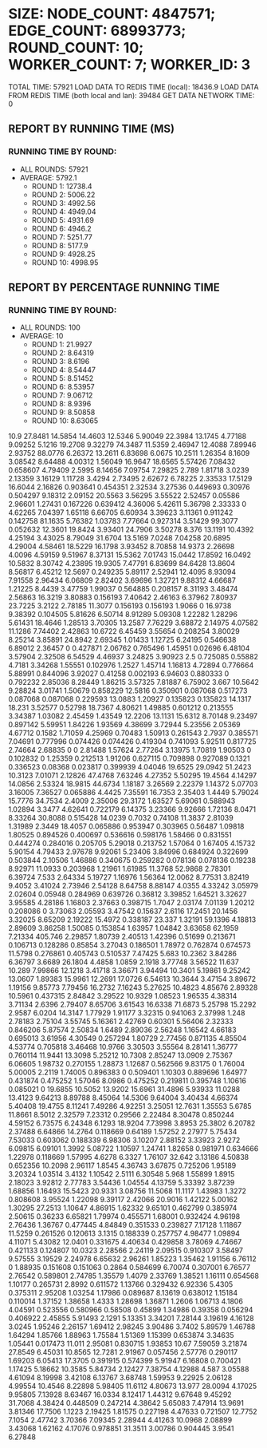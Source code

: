 
# SIZE: NODE_COUNT: 4847571; EDGE_COUNT: 68993773; ROUND_COUNT: 10; WORKER_COUNT: 7; WORKER_ID: 3
 TOTAL TIME: 57921
 LOAD DATA TO REDIS TIME (local): 18436.9
 LOAD DATA FROM REDIS TIME (both local and lan): 39484
 GET DATA NETWORK TIME: 0

## REPORT BY RUNNING TIME (MS)

 ### RUNNING TIME BY ROUND:

  + ALL ROUNDS: 57921
  + AVERAGE: 5792.1
     + ROUND 1: 12738.4
     + ROUND 2: 5006.22
     + ROUND 3: 4992.56
     + ROUND 4: 4949.04
     + ROUND 5: 4931.69
     + ROUND 6: 4946.2
     + ROUND 7: 5251.77
     + ROUND 8: 5177.9
     + ROUND 9: 4928.25
     + ROUND 10: 4998.95

## REPORT BY PERCENTAGE RUNNING TIME

 ### RUNNING TIME BY ROUND:

  + ALL ROUNDS: 100
  + AVERAGE: 10
     + ROUND 1: 21.9927
     + ROUND 2: 8.64319
     + ROUND 3: 8.6196
     + ROUND 4: 8.54447
     + ROUND 5: 8.51452
     + ROUND 6: 8.53957
     + ROUND 7: 9.06712
     + ROUND 8: 8.9396
     + ROUND 9: 8.50858
     + ROUND 10: 8.63065

10.9 27.8481 14.5854 14.4603 12.5346 5.90049 22.3984 13.1745 4.77188 9.09252 5.1216 19.2708 9.32279 74.3487 11.5359 2.46947 12.4088 7.89946 2.93752 88.0776 6.26372 13.2611 6.83698 6.0675 10.2511 1.26354 8.1609 3.08542 8.64488 4.00312 1.56049 16.9647 18.6565 5.57426 7.08432 0.658607 4.79409 2.5995 8.14656 7.09754 7.29825 2.789 1.81718 3.0239 2.13359 3.16129 1.11728 3.4294 2.73495 2.62672 6.78225 2.33533 17.5129 16.6044 2.16826 0.903641 0.454351 2.32534 3.27536 0.449693 0.30976 0.504297 9.18312 2.09152 20.5563 3.56295 3.55522 2.52457 0.05586 2.96601 1.27431 0.167226 0.639412 4.36006 5.42611 5.36798 2.33333 0 4.62265 7.04397 1.65118 6.66705 6.60934 3.39623 3.11361 0.911242 0.142758 81.1635 5.76382 1.03783 7.77664 0.927314 3.51429 99.3077 0.052632 12.3601 19.8424 3.93401 24.7906 3.50278 8.376 13.1191 10.4392 4.25194 3.43025 8.79049 31.6704 13.5169 7.0248 7.04258 20.6895 4.29004 4.58461 18.5229 16.1798 3.93452 8.70858 14.9373 2.26698 4.0096 4.59159 9.51967 8.37131 15.5362 7.01743 15.0442 17.8592 16.0492 10.5832 8.30742 4.23895 19.9305 7.47791 6.83699 84.6428 13.8604 8.56817 6.45212 12.5697 0.249235 5.89117 2.52941 12.4095 8.93094 7.91558 2.96434 6.06809 2.82402 3.69696 1.32721 9.88312 4.66687 1.21225 8.4439 3.47759 1.99037 0.564885 0.208157 8.31193 3.48474 2.56863 16.3219 3.80883 0.156193 7.40642 2.46163 6.37962 7.80937 23.7225 3.2122 2.78185 11.3077 0.156193 0.156193 1.9066 0 16.9738 9.38392 0.104505 5.81626 6.50714 8.91289 5.09308 1.22282 1.28296 5.61431 18.4646 1.28513 3.70305 13.2587 7.76229 3.68872 2.14975 4.07582 11.1286 7.74402 2.42863 10.6722 6.45459 3.55654 0.208254 3.80029 8.25214 3.85891 24.8942 2.69345 1.01433 1.12725 6.24195 0.546638 6.89012 2.36457 0 0.427871 2.06762 0.765496 1.45951 0.02696 6.48104 3.57904 2.32508 6.54529 4.46937 3.24825 3.90923 2.5 0.725085 0.55882 4.7181 3.34268 1.55551 0.102976 1.2527 1.45714 1.16813 4.72894 0.776664 5.88991 0.844096 3.92027 0.41258 0.002193 6.94603 0.880333 0 0.792232 2.85036 8.28449 1.86215 3.57325 7.81887 6.75902 3.667 10.5642 9.28824 3.01741 1.50679 0.858229 12.5816 0.350901 0.087068 0.517273 0.087068 0.087068 0.229593 13.0883 1.20927 0.135823 0.135823 14.1317 18.231 3.52577 0.52798 18.7367 4.80621 1.49885 0.601212 0.213555 3.34387 1.03082 2.45459 1.43549 12.2206 13.1131 15.6312 8.70148 9.23497 0.897142 5.59951 1.84226 1.93569 4.38699 3.72944 5.23556 2.05369 4.67712 0.1582 1.71059 4.25969 0.70483 1.50913 0.261543 2.7937 0.385571 7.04691 0.777996 0.074426 0.074426 0.419304 0.741093 5.92511 0.817725 2.74664 2.68835 0 0 2.81488 1.57624 2.77264 3.13975 1.70819 1.90503 0 0.102832 0 1.25359 0.212513 1.91206 0.627115 0.709898 0.927089 0.1321 0.336523 0.08368 0.023817 0.399939 4.04046 19.6525 29.0942 51.2423 10.3123 7.01071 2.12826 47.4768 7.63246 4.27352 5.50295 19.4564 4.14297 14.0856 2.53324 18.9815 44.6734 1.18187 3.26569 2.22379 1.14372 5.07703 3.16005 7.36527 0.065886 4.4425 7.35591 16.7353 2.35403 1.4449 5.79024 15.7776 34.7534 2.4009 2.35006 29.3172 1.63527 5.69061 0.588943 1.02894 3.3477 4.62641 0.722179 6.14375 3.23366 9.92666 1.72136 8.0471 8.33264 30.8088 0.515428 14.0239 0.7032 0.74108 11.3837 2.81039 1.31989 2.3449 18.4057 0.065886 0.953947 0.303965 0.56487 1.09818 1.80525 0.894526 0.400697 0.536616 0.598176 1.58466 0 0.831551 0.444274 0.284016 0.205705 5.29018 0.213752 1.57064 0 1.67405 4.15732 5.90154 4.79433 2.97678 9.92061 5.23406 3.84996 0.684924 0.322699 0.503844 2.10506 1.46886 0.340675 0.259282 0.078136 0.078136 0.19238 8.92971 11.0933 0.203968 1.21961 1.61985 11.3768 52.9868 2.78301 6.39724 7.533 2.64334 5.19727 1.16976 1.56364 12.0062 8.77531 3.82419 9.4052 3.41024 2.73946 2.54128 8.64758 8.88147 4.0355 4.33242 3.05979 2.02604 0.05948 0.284969 0.639726 0.36812 3.39852 1.64521 3.32627 3.95585 4.28186 1.16803 2.37663 0.398715 1.7047 2.03174 7.01139 1.20212 0.208086 0 3.73063 2.05593 3.47542 0.15637 2.6116 17.2451 20.1456 3.32025 8.65209 2.19222 15.4972 0.338187 23.337 1.32191 59.1396 4.18813 2.89609 3.86258 1.50085 0.153854 1.63957 1.04842 3.63658 62.1959 7.21334 405.746 2.29857 1.80739 2.40513 1.42396 0.51699 0.213671 0.106713 0.128286 0.85854 3.27043 0.186501 1.78972 0.762874 0.674573 11.5798 0.276861 0.405743 0.510537 7.47425 5.683 10.2362 3.84286 6.36797 3.6689 26.1804 4.4858 1.0859 2.1918 3.77748 3.56522 11.637 10.289 7.99866 12.1218 3.41718 3.36671 3.94494 10.3401 5.19861 9.25242 13.0607 1.89383 15.9961 12.2691 17.0726 6.54613 10.3644 3.47154 3.89672 1.19156 9.85773 7.79456 16.2732 7.16243 5.27625 10.4823 4.85676 2.89328 10.5961 0.437315 2.84842 3.29522 10.9329 1.08523 1.96535 4.38314 3.71134 2.6396 2.79407 8.65706 3.61543 16.6338 71.6873 5.25798 15.2292 2.9587 6.0204 14.3147 1.77929 1.91177 3.32315 0.941063 2.37998 1.248 2.78183 2.75104 3.55745 5.16361 2.42769 0.60301 5.56406 2.32333 0.846206 5.87574 2.50834 1.6489 2.89036 2.56248 1.16542 4.66183 0.695013 3.61956 4.30549 0.257294 1.80729 2.77456 0.871135 4.85504 4.53774 0.705818 3.46468 10.9766 3.30503 3.55564 8.28141 1.36777 0.760114 11.9441 13.3098 5.25212 10.7308 2.85247 13.0909 2.75367 6.06605 1.98732 0.270155 1.28873 1.12687 0.562566 9.83175 0 1.76004 5.00005 2.2119 1.74005 0.896383 0 0.509401 1.10303 0.889696 1.64977 0.431874 0.475252 1.57046 8.0986 0.475252 0.219811 0.395748 1.10616 0.085021 0 19.6855 10.5052 13.9202 15.6961 31.4896 5.93933 11.0288 13.4123 9.64213 8.89788 8.45064 14.5306 9.64004 3.40434 4.66374 5.40408 19.4755 8.11241 7.49286 4.92251 3.25051 12.7631 1.35553 5.6785 11.8661 8.5012 2.32579 7.23312 0.29566 2.22484 8.30478 0.850244 4.59152 6.73575 6.24348 6.1293 18.9204 7.73998 3.8953 25.3802 6.20782 2.37488 6.64866 14.2764 0.118669 0.64189 1.57252 2.27977 5.75434 7.53033 0.603062 0.188339 6.98306 3.10207 2.88152 3.33923 2.9272 6.09815 6.09101 1.3992 5.08722 1.10597 1.24741 1.82658 0.981971 0.634666 1.22978 0.118669 1.57995 4.6278 6.3327 1.76107 32.642 3.13186 4.50838 0.652356 10.2098 2.96117 1.8545 4.36743 3.67875 0.725206 1.95189 3.20324 1.03514 3.4132 1.10542 2.5111 6.30548 5.968 1.55899 1.8915 2.18023 3.92812 2.77783 3.54436 1.04554 4.13759 5.33392 3.87239 1.68856 1.16493 15.5423 20.9331 3.08756 11.5068 11.1117 1.43983 1.3272 0.808608 3.95524 1.22098 9.39117 2.42066 20.9016 1.42122 5.00162 1.30295 27.2513 1.10647 4.86915 1.62332 9.65101 0.462799 0.385974 2.50615 0.36233 6.65821 1.79974 0.455571 1.68001 0.932424 4.96198 2.76436 1.36767 0.477445 4.84849 0.351533 0.239827 7.17128 1.11867 11.5259 0.261526 0.120613 3.1315 0.188339 0.257757 4.98477 1.09894 4.11071 5.43082 12.0401 0.331675 4.40634 0.429858 3.78069 4.74667 0.421133 0.124807 10.0323 2.28566 2.24119 2.09515 0.910307 3.58497 9.57555 3.19529 2.24978 6.65632 2.96261 1.85223 1.35462 1.91156 6.76112 0 1.88935 0.151608 0.151063 0.2864 0.584699 6.70074 0.307001 6.76577 2.76542 0.589801 2.74785 1.35579 1.4079 2.33769 1.38521 1.16111 0.654568 1.10177 0.265731 2.8992 0.611572 1.13766 0.329432 6.92336 5.4305 0.375311 2.95208 1.03254 1.17986 0.089687 8.13619 0.638012 1.15184 0.110014 1.37152 1.38658 1.4333 1.28698 1.36871 1.2606 1.06713 4.1806 4.04591 0.523556 0.580966 0.58508 0.45899 1.34986 0.39358 0.056294 0.406922 2.45855 5.91493 2.1291 5.13351 3.34201 7.28144 3.19619 4.16128 3.0245 1.95246 2.26157 1.69412 2.98245 3.90486 3.7402 5.89579 1.46788 1.64294 1.85766 1.88963 1.75584 1.51369 1.15399 0.653874 3.34635 1.05441 0.017473 11.011 2.95081 0.830715 1.93853 10.67 7.59059 3.21874 27.8549 6.45031 10.8565 12.7281 2.91967 0.057456 2.57776 0.290117 1.69203 6.05413 17.3705 0.391915 0.574399 5.91947 6.16808 0.700421 1.17425 5.18662 10.3585 5.84734 2.12427 7.38754 4.12988 4.587 3.05588 4.61094 8.19998 3.42108 6.13767 3.68748 1.59953 9.22925 2.06128 4.99554 10.4546 8.22898 5.98405 11.6112 4.80673 13.977 28.0094 4.17025 9.95805 7.13928 8.63467 16.0334 8.12417 1.44312 9.67648 9.45292 31.7068 4.38424 0.448509 0.247214 4.38642 5.65083 7.47914 13.9691 3.81346 17.7506 1.1223 2.19425 1.81575 0.227198 4.47633 0.721507 12.7752 7.1054 2.47742 3.70366 7.09345 2.28944 4.41263 10.0968 2.08899 3.43068 1.62162 4.17076 0.978851 31.3511 3.00786 0.904445 3.9541 6.27848 